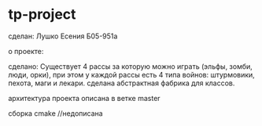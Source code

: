 # tp-project

сделан:  Лушко Есения Б05-951а

о проекте: 


сделано:
 Существует 4 рассы за которую можно играть (эльфы, зомби, люди, орки), при этом у каждой рассы есть 4 типа войнов: штурмовики, пехота, маги и лекари. 
сделана абстрактная фабрика для классов.

архитектура проекта описана в ветке master

сборка cmake //недописана
